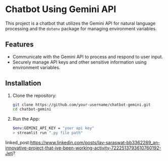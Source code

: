 # Chatbot Using Gemini API

This project is a chatbot that utilizes the Gemini API for natural language processing and the `dotenv` package for managing environment variables.

## Features

- Communicate with the Gemini API to process and respond to user input.
- Securely manage API keys and other sensitive information using environment variables.

## Installation

1. Clone the repository:

   ```bash
   git clone https://github.com/your-username/chatbot-gemini.git
   cd chatbot-gemini

2. Run the App:
   ```bash
   $env:GEMINI_API_KEY = "your api key"                                                                                          
   > streamlit run ".py file path"


linked_post:https://www.linkedin.com/posts/lav-saraswat-bb3362289_an-innovative-project-that-ive-been-working-activity-7222513793610760192-Jetj?

